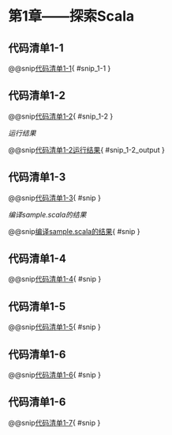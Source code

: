 # 第1章——探索Scala

## 代码清单1-1

@@snip[代码清单1-1](../../main/scala/chapter1/TopStock.scala){ #snip_1-1 }

## 代码清单1-2

@@snip[代码清单1-2](../../main/scala/chapter1/TopStock.scala){ #snip_1-2 }

*运行结果*

@@snip[代码清单1-2运行结果](../../main/scala/chapter1/output/TopStock.output){ #snip_1-2_output }

## 代码清单1-3

@@snip[代码清单1-3](../../main/scala/chapter1/FastTopStock.scala){ #snip }

*编译sample.scala的结果*

@@snip[编译sample.scala的结果](../../main/scala/chapter1/shoutput/RunSample.output){ #snip }

## 代码清单1-4

@@snip[代码清单1-4](../../main/scala/chapter1/FindMax.java){ #snip }

## 代码清单1-5

@@snip[代码清单1-5](../../main/scala/chapter1/FindMaxImperative.scala){ #snip }

## 代码清单1-6

@@snip[代码清单1-6](../../main/scala/chapter1/FindMaxFunctional.scala){ #snip }

## 代码清单1-6

@@snip[代码清单1-7](../../main/scala/chapter1/ScalaDoubleValues.scala){ #snip }
